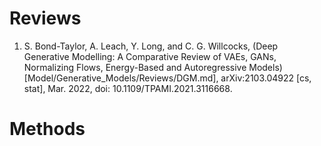 # Reviews

1. S. Bond-Taylor, A. Leach, Y. Long, and C. G. Willcocks, (Deep Generative Modelling: A Comparative Review of VAEs, GANs, Normalizing Flows, Energy-Based and Autoregressive Models)[Model/Generative_Models/Reviews/DGM.md], arXiv:2103.04922 [cs, stat], Mar. 2022, doi: 10.1109/TPAMI.2021.3116668.


# Methods
